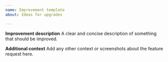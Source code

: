 ```yaml
---
name: Improvement template
about: Ideas for upgrades

---
```


**Improvement description**
A clear and concise description of something that should be improved.

**Additional context**
Add any other context or screenshots about the feature request here.
